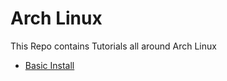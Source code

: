 # Arch Linux

This Repo contains Tutorials all around Arch Linux
- [Basic Install](base_install/base_install.md)
